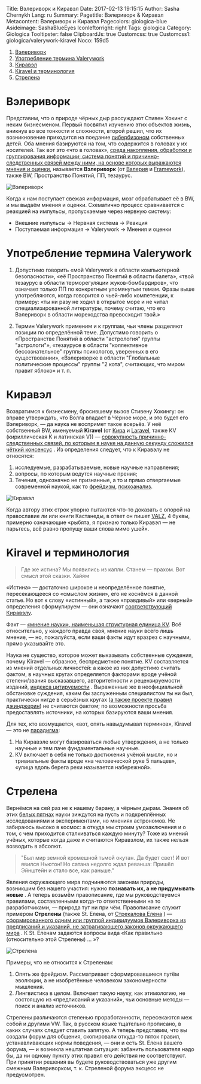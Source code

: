 Title: Вэлериворк и Киравэл
Date: 2017-02-13 19:15:15
Author: Sasha Chernykh
Lang: ru
Summary:
Pagetitle: Вэлериворк &amp; Киравэл
Metacontent: Вэлериворк и Киравэл
Pagecolors: giologica-blue
Asideimage: SashaBlueEyes
Iconleftorright: right
Tags: giologica
Category: Giologica
Tooltipster: false
ClipboardJs: true
Customcss: true
Customcss1: giologica/valerywork-kiravel
Noco: 159d5

<!-- MarkdownTOC -->

1. [Вэлериворк](#Вэлериворк)
1. [Употребление термина Valerywork](#Употребление-термина-valerywork)
1. [Киравэл](#Киравэл)
1. [Kiravel и терминология](#kiravel-и-терминология)
1. [Стрелена](#Стрелена)

<!-- /MarkdownTOC -->

<a id="Вэлериворк"></a>
# Вэлериворк

Представим, что о природе чёрных дыр рассуждают Стивен Хокинг с неким бизнесменом. Первый посвятил изучению этих объектов жизнь, вникнув во все тонкости и сложности, второй решил, что их возникновение приходится на поедание [либербизоном](http://anima-kommunizm.forum2x2.ru/t36-topic "Либербизон") собственных детей. Оба мнения базируются на том, что содержится в головах у их носителей. Так вот это «что в головах», <u>среда накопления, обработки и группирования информации; система понятий и причинно-следственных связей между ними, на основе которых выражаются мнения и оценки</u>, называется **Вэлериворк** (от [Валерия](https://vk.com/zombelina) и [Framework](https://rsdn.ru/article/patterns/framework.xml#EKB)), также BW, Пространство Понятий, ПП, тезаурус.

![Вэлериворк](https://i.imgur.com/Vanv3lQ.jpg)

Когда к нам поступает свежая информация, мозг обрабатывает её в ВW, и мы выдаём мнения и оценки. Схематично процесс сравнивается с реакцией на импульсы, пропускаемые через нервную систему:

+ Внешние импульсы → Нервная система → Реакция
+ Поступаемая информация → Valerywork → Мнения и оценки

<a id="Употребление-термина-valerywork"></a>
# Употребление термина Valerywork

1. Допустимо говорить «мой Valerywork в области компьютерной безопасности», «её Пространство Понятий в области балета», «твой тезаурус в области терморегуляции жуков-бомбардиров», что означает только ПП по конкретным упомянутым темам. Фразы выше употребляются, когда говорится о чьей-либо компетенции, к примеру: «ты ни разу не ходил в открытое море и не читал специализированной литературы, почему считаю, что его Вэлериворк в области мореходства превосходит твой.»

1. Термин Valerywork применим и к группам, чьи члены разделяют позиции по определённой теме. Допустимо говорить о «Пространстве Понятий в области "астрология" группы "астрологи"», «тезаурусе в области "коллективное бессознательное" группы психологов, уверенных в его существовании», «Вэлериворке в области "Глобальные политические процессы" группы "2 кота", считающих, что миром правит яблоко» и т. п.

<a id="Киравэл"></a>
# Киравэл

Возвратимся к бизнесмену, бросившему вызов Стивену Хокингу: он вправе утверждать, что Волга впадает в Чёрное море, и это будет его Вэлериворк, — да наука не воспримет такое всерьёз. У неё собственный ВW, именуемый **Kiravel** (от [Кира](https://vk.com/hair_in_the_wind) и [Laravel](http://vaden-pro.ru/blog/laravel/laravel-chto-eto "определение Ларавел"), также КV (кириллическая К и латинская V)) — <u>совокупность причинно-следственных связей, по которым в науке на данную секунду сложился чёткий консенсус</u> . Из определения следует, что к Киравэлу не относятся:

1. исследуемые, разрабатываемые, новые научные направления;
1. вопросы, по которым ведутся научные прения;
1. Течения, однозначно не признанные, а то и прямо отвергаемые современной наукой, как то [фрейдизм](http://evolkov.net/nonscience/psychoanal/ "Критика психоанализа"), [психоанализ](http://sceptic-ratio.narod.ru/ "Критика психоанализа 2").

![Киравэл](https://i.imgur.com/5atSEHP.jpg)

Когда автору этих строк упорно пытаются что-то доказать с опорой на православие ли или книги Кастанеды, в ответ он пишет [VALZ](https://kristinita.ru/Giologica/Nas-Izu.html#VALZ "VALZ"), 4 буквы, примерно означающие «рыбята, я признаю только Киравэл — не парьтесь, всё равно пропущу ваши слова мимо ушей».

<a id="kiravel-и-терминология"></a>
# Kiravel и терминология

> Где же истина? Мы появились из капли.
Станем — прахом. Вот смысл этой сказки. Хайям

«Истина» — достаточно широкое и неопределённое понятие, пересекающееся со «смыслом жизни», его не коснёмся в данной статье. Но вот к слову «истинный», а также «правдивый» или «верный» определения сформулируем — они означают <u>соответствующий Киравэлу</u>.

Факт — <u>«мнение науки», наименьшая структурная единица КV</u>. Всё относительно, у каждого правда своя, мнение науки всего лишь мнение, — но, пожалуйста, если ваши факты идут вразрез с научными, прямо указывайте это.

Наука не существо, которое может выказывать собственные суждения, почему Kiravel — образное, беспредметное понятие. КV составляется из мнений отдельных личностей: а какое из них допустимо считать фактом, в научных кругах определяется факторами вроде учёной степени/звания высказавшего, авторитетности и рецензируемости изданий, [индекса цитируемости](http://cyberleninka.ru/article/n/indeks-tsitiruemosti-rossiyskih-uchenyh) . Выраженные же в неофициальной обстановке суждения, каким бы заслуженным специалистом ты ни был, практически нигде в серьёзных кругах ([а также проекте правил джинджерин](http://anima-kommunizm.forum2x2.ru/t138-topic)) не считаются фактом; по возможности просьба предоставлять источники, на которых базируются ваши мнения.

Для тех, кто возмущается, «вот, опять навыдумывал терминов», Kiravel — это не [парадигма](http://dic.academic.ru/dic.nsf/enc_philosophy/902/%D0%9F%D0%90%D0%A0%D0%90%D0%94%D0%98%D0%93%D0%9C%D0%90):

1. На Киравэле могут базироваться любые утверждения, а не только научные и тем паче фундаментальные научные.
2. КV включает в себя не только достижения учёной мысли, но и тривиальные факты вроде «на человеческой руке 5 пальцев», «улица вдоль берега реки называется набережной».

<a id="Стрелена"></a>
# Стрелена

Вернёмся на сей раз не к нашему барану, а чёрным дырам. Знания об этих [белых пятнах](http://enc-dic.com/rusphrase/Beloe-pjatno-330.html) науки зиждутся на пусть и подкреплённых исследованиями и экспериментами, но мнениях астрономов. Не забираюсь высоко в космос: а откуда мы строим умозаключения и о том, с чем приходится сталкиваться каждую минуту? Тоже из мнений учёных, которые когда даже и считаются Киравэлом, их также нельзя возводить в абсолют.

> "Был мир земной
кромешной тьмой окутан.
Да будет свет!
И вот явился Ньютон!
Но сатана недолго
ждал реванша:
Пришёл Эйнштейн
и стало все, как раньше."

Явления окружающего мира подчиняются законам природы, возникшим без нашего участия: нужно **познавать их, а не придумывать новые** . А теперь возьмём правописание, где мы руководствуемся правилами, составленными когда-то ответственными на то разработчиками, — природа тут ни при чём. Правописание служит примером **Стрелены** (также St. Елена, от [Стрекалова Елена](https://vk.com/id190154920) ) — <u>сформированного одним или группой индивидуумов Вэлериворка из предписаний и указаний, не затрагивающего законов окружающего мира</u> . К St. Еленам задаются вопросы вида «Как правильно (относительно этой Стрелены) ... »?

![Стрелена](https://i.imgur.com/3ABJhnw.png)

Примеры, что не относится к Стреленам:

1. Опять же фрейдизм. Рассматривает сформировавшиеся путём эволюции, а не изобретённые человеком закономерности мышления.
2. Лингвистика в целом. Включает такую науку, как этимологию, не состоящую из «предписаний и указаний», чьи основные методы — поиск и анализ источников.

Стрелены различаются степенью проработанности, пересекаются меж собой и другими VW. Так, в русском языке тщательно прописано, в каких случаях следует ставить запятую. А теперь представим, что вы создали форум для общения, скопировали откуда-то пяток правил, устанавливающих нормы поведения, — они и есть St. Елена вашего форума, — и возникла нештатная ситуация: забанить пользователя надо бы, да ни одному пункту этих правил его действия не соответствуют. При принятии решения вы будете руководствоваться уже другим смежным Вэлериворком, т. к. Стреленой форума эксцесс не предусмотрен.
